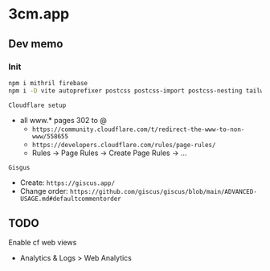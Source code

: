 # 3cm.app

## Dev memo

### Init

```bash
npm i mithril firebase
npm i -D vite autoprefixer postcss postcss-import postcss-nesting tailwindcss vite-plugin-html
```

`Cloudflare setup`

- all www.* pages 302 to @
  - `https://community.cloudflare.com/t/redirect-the-www-to-non-www/558655`
  - `https://developers.cloudflare.com/rules/page-rules/`
  - Rules -> Page Rules -> Create Page Rules -> ...

`Gisgus`

- Create: `https://giscus.app/`
- Change order: `https://github.com/giscus/giscus/blob/main/ADVANCED-USAGE.md#defaultcommentorder`

## TODO

Enable cf web views

- Analytics & Logs > Web Analytics
